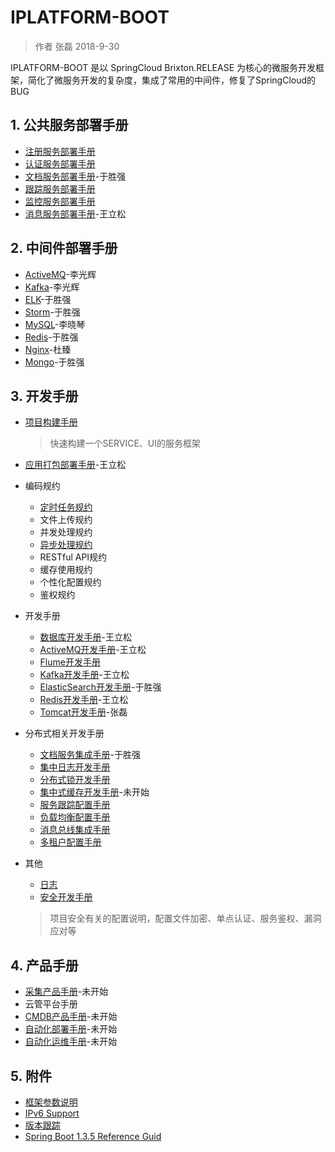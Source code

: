 # IPLATFORM-BOOT

>  作者 张磊 2018-9-30

IPLATFORM-BOOT 是以 SpringCloud Brixton.RELEASE 为核心的微服务开发框架，简化了微服务开发的复杂度，集成了常用的中间件，修复了SpringCloud的BUG

## 1. 公共服务部署手册

* [注册服务部署手册](iplatform-common/DiscoveryService.md)
* [认证服务部署手册](iplatform-common/AuthService.md)
* [文档服务部署手册](iplatfrom-common/DfssService.md)-于胜强
* [跟踪服务部署手册](iplatform-common/TraceService.md)
* [监控服务部署手册](iplatform-common/AdminService.md)
* [消息服务部署手册](iplatform-common/NotifyService.md)-王立松

## 2. 中间件部署手册

* [ActiveMQ](middleware/ActiveMQ.md)-李光辉
* [Kafka](middleware/Kafka.md)-李光辉
* [ELK](middleware/ELK.md)-于胜强
* [Storm](middleware/Storm.md)-于胜强
* [MySQL](middleware/MysQL.md)-李晓琴
* [Redis](middleware/Redis.md)-于胜强
* [Nginx](middleware/Nginx.md)-杜臻
* [Mongo](middleware/Mongo.md)-于胜强

## 3. 开发手册

* [项目构建手册](YourFirstProject.md)

  > 快速构建一个SERVICE、UI的服务框架

* [应用打包部署手册](ProjectBuild.md)-王立松

* 编码规约

  * [定时任务规约](developer/coding/Schedule.md)
  * 文件上传规约
  * 并发处理规约
  * [异步处理规约](developer/coding/Async.md)
  * RESTful API规约
  * 缓存使用规约
  * 个性化配置规约
  * 鉴权规约

* 开发手册

  * [数据库开发手册](developer/database/README.md)-王立松
  * [ActiveMQ开发手册](developer/activemq/README.md)-王立松
  * [Flume开发手册](developer/flume/README.md)
  * [Kafka开发手册](developer/kafka/README.md)-王立松
  * [ElasticSearch开发手册](developer/elasticsearch/README.md)-于胜强
  * [Redis开发手册](developer/redis/README.md)-王立松
  * [Tomcat开发手册](developer/tomcat/README.md)-张磊

* 分布式相关开发手册

  * [文档服务集成手册](/developer/dfss/README.md)-于胜强
  * [集中日志开发手册](/developer/logger/README.md)
  * [分布式锁开发手册](developer/distributedlock/README.md)
  * [集中式缓存开发手册](developer/distributedcache/README.md)-未开始
  * [服务跟踪配置手册](developer/trace/README.md)
  * [负载均衡配置手册](developer/loadbalance/README.md)
  * [消息总线集成手册](developer/messagebus/README.md)
  * [多租户配置手册](developer/multitenant/README.md)

* 其他

  * [日志](Logs.md)
  * [安全开发手册](Security.md)

  > 项目安全有关的配置说明，配置文件加密、单点认证、服务鉴权、漏洞应对等

## 4. 产品手册

- [采集产品手册](product/octopus/README.md)-未开始
- 云管平台手册
- [CMDB产品手册](product/cmdb/README.md)-未开始
- [自动化部署手册](product/autodeploy/README.md)-未开始
- [自动化运维手册](product/automatic/README.md)-未开始

## 5. 附件

* [框架参数说明](Properties.md)
* [IPv6 Support](IPv6.md)
* [版本跟踪](ChangeLog.md)
* [Spring Boot 1.3.5 Reference Guid](https://docs.spring.io/spring-boot/docs/1.3.5.RELEASE/reference/html/)

